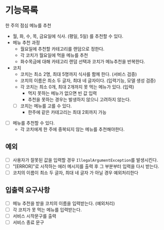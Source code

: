 # 기능목록
한 주의 점심 메뉴를 추천
- 월, 화, 수, 목, 금요일에 식사. (평일, 5일) 를 추천할 수 있다.
- 메뉴 추천 과정
    - 월요일에 추천할 카테고리를 랜덤으로 정한다.
    - 각 코치가 월요일에 먹을 메뉴를 추천
    - 화수목금에 대해 카테고리 랜덤 선택과 코치가 메뉴추천을 반복한다.
- 코치
    - 코치는 최소 2명, 최대 5명까지 식사를 함께 한다. (서비스 검증)
    - 코치의 이름은 최소 두 글자, 최대 네 글자이다. (입력기능, 모델 생성 검증)
    - 각 코치는 최소 0개, 최대 2개까지 못 먹는 메뉴가 있다. (입력)
        - 먹지 못하는 메뉴가 없으면 빈 값 입력
        - 추천을 못하는 경우는 발생하지 않으니 고려하지 않는다.
    - [ ] 코치는 메뉴를 고를 수 있다.
        - 한주에 같은 카테고리는 최대 2회까지 가능
- [ ] 메뉴를 추천할 수 있다.
    - 각 코치에게 한 주에 중복되지 않는 메뉴를 추천해야한다.

## 예외

- [ ] 사용자가 잘못된 값을 입력할 경우 `IllegalArgumentException`를 발생시킨다.
- [ ] "[ERROR]"로 시작하는 에러 메시지를 출력 후 그 부분부터 입력을 다시 받는다.
- [ ] 코치의 이름이 최소 두 글자, 최대 네 글자 가 아닐 경우 예외처리한다

## 입출력 요구사항

- [ ] 메뉴 추천을 받을 코치의 이름을 입력받는다. (예외처리)
- [ ] 각 코치가 못 먹는 메뉴를 입력받는다.
- [ ] 서비스 시작문구를 출력
- [ ] 서비스 종료 문구
